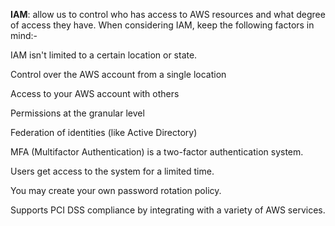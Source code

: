 **IAM**: allow  us to control who has access to AWS resources and what degree of access they have. When considering IAM, keep the following factors in mind:-

IAM isn't limited to a certain location or state.

Control over the AWS account from a single location

Access to your AWS account with others

Permissions at the granular level

Federation of identities (like Active Directory)

MFA (Multifactor Authentication) is a two-factor authentication system.

Users get access to the system for a limited time.

You may create your own password rotation policy.

Supports PCI DSS compliance by integrating with a variety of AWS services.
